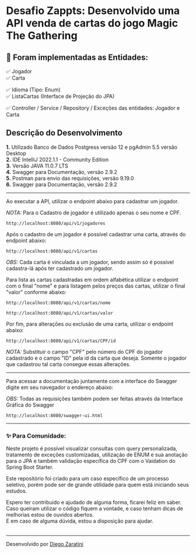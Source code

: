<h1> Desafio Zappts: Desenvolvido uma API venda de cartas do jogo Magic The Gathering</h1>


<h2>🛑 Foram implementadas as Entidades:</h2>

<p>

✅ Jogador<br>
✅ Carta<br>

✅ Idioma (Tipo: Enum) <br>
✅ ListaCartas (Interface de Projeção do JPA) <br>

✅ Controller / Service / Repository / Exceções das entidades: Jogador e Carta <br>
</p>


<h2>Descrição do Desenvolvimento</h2>

<p>
<strong>1.</strong> Utilizado Banco de Dados Postgress versão 12 e pgAdmin 5.5 versão Desktop <br>
<strong>2.</strong> IDE IntelliJ 2022.1.1 - Community Edition<br>
<strong>3.</strong> Versão JAVA 11.0.7 LTS <br> 
<strong>4.</strong> Swagger para Documentação, versão 2.9.2<br>
<strong>5.</strong> Postman para envio das requisições, versão 9.19.0<br>
<strong>6.</strong> Swagger para Documentação, versão 2.9.2<br>
</p>

----
Ao executar a API, utilizar o endpoint abaixo para cadastrar um jogador.

*NOTA:* Para o Cadastro de jogador é utilizado apenas o seu nome e CPF.
```
http://localhost:8080/api/v1/jogadores
```

Após o cadastro de um jogador é possível cadastrar uma carta, através do endpoint abaixo:

```
http://localhost:8080/api/v1/cartas
```

*OBS:* Cada carta é vinculada a um jogador, sendo assim só é possível cadastra-lá após ter cadastrado um jogador.

Para lista as cartas cadastradas em ordem alfabética utilizar o endpoint com o final "nome" e para listagem pelos preços das cartas, utilizar o final "valor"
conforme abaixo:

```
http://localhost:8080/api/v1/cartas/nome

http://localhost:8080/api/v1/cartas/valor
```

Por fim, para alterações ou exclusão de uma carta, utilizar o endpoint abaixo: 

```
http://localhost:8080/api/v1/cartas/CPF/id
```

*NOTA:* Substituir o campo "CPF" pelo número do CPF do jogador cadastrado e o campo "ID"
pela id da carta que deseja. Somente o jogador que cadastrou tal carta consegue essas alterações.


----
Para acessar a documentação juntamente com a interface do Swagger digite em seu navegador o endereço abaixo:

*OBS:* Todas as requisições também podem ser feitas através da Interface Gráfica do Swagger

````
http://localhost:8080/swagger-ui.html
````
----


<h3> ✨ Para Comunidade:</h3> 


<p>
Neste projeto é possível visualizar consultas com query personalizada, tratamento de exceções customizadas, utilização de ENUM e sua anotação para o JPA e também validação específica do CPF com o Vaidation do Spring Boot Starter.

Este repositório foi criado para um caso específico de um processo seletivo, porém pode ser de grande utilidade para quem está iniciando seus estudos.<br>

Espero ter contribuido e ajudado de alguma forma, ficarei feliz em saber. Caso queiram utilizar o código fiquem a vontade, e caso tenham dicas de melhorias estou de ouvidos abertos.<br>
E em caso de alguma dúvida, estou a disposição para ajudar.<br>
<br>

------------

Desenvolvido por [Diego Zaratini](https://www.linkedin.com/in/diego-zaratini-constantino/ "Diego Zaratini")